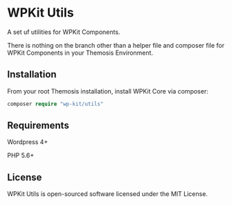 # WPKit Utils

A set uf utilities for WPKit Components.

There is nothing on the branch other than a helper file and composer file for WPKit Components in your Themosis Environment.

## Installation

From your root Themosis installation, install WPKit Core via composer:

```php
composer require "wp-kit/utils"
```

## Requirements

Wordpress 4+

PHP 5.6+

## License

WPKit Utils is open-sourced software licensed under the MIT License.
